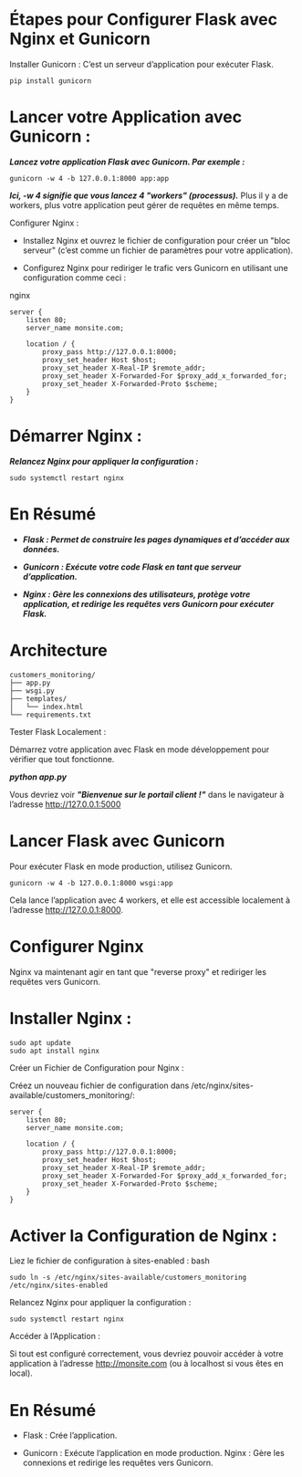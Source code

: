 
# Étapes pour Configurer Flask avec Nginx et Gunicorn
Installer Gunicorn : C’est un serveur d’application pour exécuter Flask.
```
pip install gunicorn

```
# Lancer votre Application avec Gunicorn : 
***Lancez votre application Flask avec Gunicorn. Par exemple :***
```
gunicorn -w 4 -b 127.0.0.1:8000 app:app

```

***Ici, -w 4 signifie que vous lancez 4 "workers" (processus).*** 
Plus il y a de workers, plus votre application peut gérer de requêtes en même temps.

Configurer Nginx :

 - Installez Nginx et ouvrez le fichier de configuration pour créer un "bloc serveur" (c’est comme un fichier de paramètres pour votre application).

- Configurez Nginx pour rediriger le trafic vers Gunicorn en utilisant une configuration comme ceci :

nginx
```
server {
    listen 80;
    server_name monsite.com;

    location / {
        proxy_pass http://127.0.0.1:8000;
        proxy_set_header Host $host;
        proxy_set_header X-Real-IP $remote_addr;
        proxy_set_header X-Forwarded-For $proxy_add_x_forwarded_for;
        proxy_set_header X-Forwarded-Proto $scheme;
    }
}

```
# Démarrer Nginx : 
***Relancez Nginx pour appliquer la configuration :***

```
sudo systemctl restart nginx
```

# En Résumé

- ***Flask : Permet de construire les pages dynamiques et d’accéder aux données.***

- ***Gunicorn : Exécute votre code Flask en tant que serveur d’application.***

- ***Nginx : Gère les connexions des utilisateurs, protège votre application, et redirige les requêtes vers Gunicorn pour exécuter Flask.***


# Architecture

```
customers_monitoring/
├── app.py
├── wsgi.py
├── templates/
│   └── index.html
└── requirements.txt

```


Tester Flask Localement :

Démarrez votre application avec Flask en mode développement pour vérifier que tout fonctionne.

***python app.py***

Vous devriez voir ***"Bienvenue sur le portail client !"*** dans le navigateur à l’adresse http://127.0.0.1:5000

# Lancer Flask avec Gunicorn
Pour exécuter Flask en mode production, utilisez Gunicorn.
```
gunicorn -w 4 -b 127.0.0.1:8000 wsgi:app
```
Cela lance l’application avec 4 workers, et elle est accessible localement à l’adresse http://127.0.0.1:8000.

# Configurer Nginx
Nginx va maintenant agir en tant que "reverse proxy" et rediriger les requêtes vers Gunicorn.

# Installer Nginx :


```
sudo apt update
sudo apt install nginx
```
Créer un Fichier de Configuration pour Nginx :

Créez un nouveau fichier de configuration dans /etc/nginx/sites-available/customers_monitoring/:


```
server {
    listen 80;
    server_name monsite.com;

    location / {
        proxy_pass http://127.0.0.1:8000;
        proxy_set_header Host $host;
        proxy_set_header X-Real-IP $remote_addr;
        proxy_set_header X-Forwarded-For $proxy_add_x_forwarded_for;
        proxy_set_header X-Forwarded-Proto $scheme;
    }
}
```
# Activer la Configuration de Nginx :

Liez le fichier de configuration à sites-enabled :
bash

```
sudo ln -s /etc/nginx/sites-available/customers_monitoring /etc/nginx/sites-enabled
```
Relancez Nginx pour appliquer la configuration :


```
sudo systemctl restart nginx
```
Accéder à l’Application :

Si tout est configuré correctement, vous devriez pouvoir accéder à votre application à l’adresse http://monsite.com (ou à localhost si vous êtes en local).

# En Résumé
- Flask : Crée l’application. 

- Gunicorn : Exécute l’application en mode production.
Nginx : Gère les connexions et redirige les requêtes vers Gunicorn.
